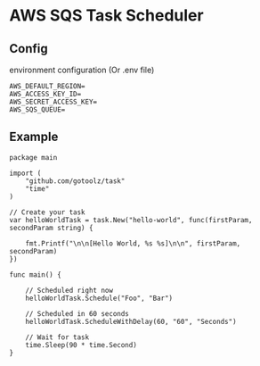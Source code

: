 # AWS SQS Task Scheduler

## Config

environment configuration (Or .env file)

```
AWS_DEFAULT_REGION=
AWS_ACCESS_KEY_ID=
AWS_SECRET_ACCESS_KEY=
AWS_SQS_QUEUE=
```

## Example

```
package main

import (
    "github.com/gotoolz/task"
    "time"
)

// Create your task
var helloWorldTask = task.New("hello-world", func(firstParam, secondParam string) {

    fmt.Printf("\n\n[Hello World, %s %s]\n\n", firstParam, secondParam)
})

func main() {

    // Scheduled right now
    helloWorldTask.Schedule("Foo", "Bar")

    // Scheduled in 60 seconds
    helloWorldTask.ScheduleWithDelay(60, "60", "Seconds")

    // Wait for task
    time.Sleep(90 * time.Second)
}
```
